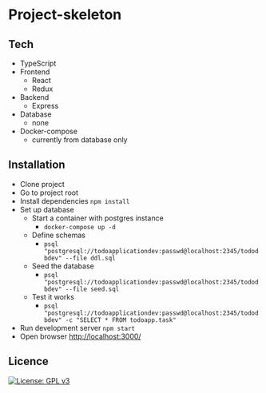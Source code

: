 # Project-skeleton

## Tech

- TypeScript
- Frontend
  - React
  - Redux
- Backend
  - Express
- Database
  - none
- Docker-compose
  - currently from database only

## Installation

- Clone project
- Go to project root
- Install dependencies `npm install`
- Set up database
  - Start a container with postgres instance
    - `docker-compose up -d`
  - Define schemas
    - `psql "postgresql://todoapplicationdev:passwd@localhost:2345/tododbdev" --file ddl.sql`
  - Seed the database
    - `psql "postgresql://todoapplicationdev:passwd@localhost:2345/tododbdev" --file seed.sql`
  - Test it works
    - `psql "postgresql://todoapplicationdev:passwd@localhost:2345/tododbdev" -c "SELECT * FROM todoapp.task"`
- Run development server `npm start`
- Open browser [http://localhost:3000/](http://localhost:3000/)

## Licence

[![License: GPL v3](https://img.shields.io/badge/License-GPL%20v3-blue.svg)](https://www.gnu.org/licenses/gpl-3.0)